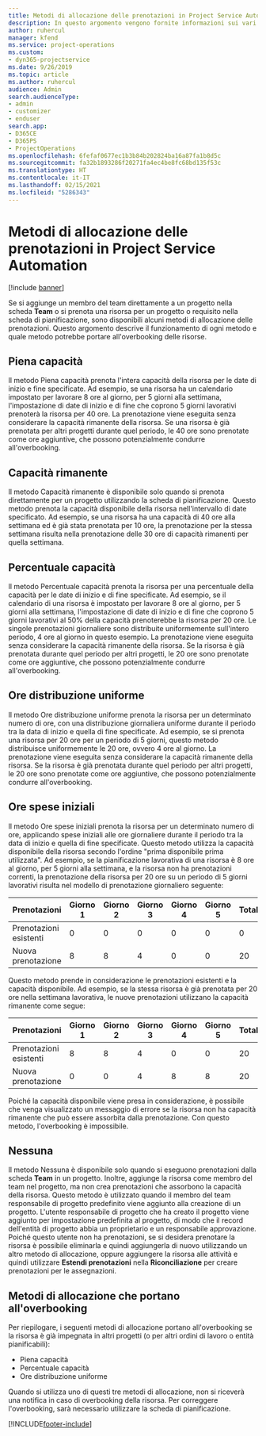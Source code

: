 ```yaml
---
title: Metodi di allocazione delle prenotazioni in Project Service Automation
description: In questo argomento vengono fornite informazioni sui vari metodi di allocazione delle prenotazioni.
author: ruhercul
manager: kfend
ms.service: project-operations
ms.custom:
- dyn365-projectservice
ms.date: 9/26/2019
ms.topic: article
ms.author: ruhercul
audience: Admin
search.audienceType:
- admin
- customizer
- enduser
search.app:
- D365CE
- D365PS
- ProjectOperations
ms.openlocfilehash: 6fefaf0677ec1b3b84b202824ba16a87fa1b8d5c
ms.sourcegitcommit: fa32b1893286f20271fa4ec4be8fc68bd135f53c
ms.translationtype: HT
ms.contentlocale: it-IT
ms.lasthandoff: 02/15/2021
ms.locfileid: "5286343"
---
```

# <a name="booking-allocation-methods-in-project-service-automation"></a>Metodi di allocazione delle prenotazioni in Project Service Automation

[!include [banner](../includes/psa-now-project-operations.md)]

Se si aggiunge un membro del team direttamente a un progetto nella scheda **Team** o si prenota una risorsa per un progetto o requisito nella scheda di pianificazione, sono disponibili alcuni metodi di allocazione delle prenotazioni. Questo argomento descrive il funzionamento di ogni metodo e quale metodo potrebbe portare all'overbooking delle risorse.

## <a name="full-capacity"></a>Piena capacità 
Il metodo Piena capacità prenota l'intera capacità della risorsa per le date di inizio e fine specificate. Ad esempio, se una risorsa ha un calendario impostato per lavorare 8 ore al giorno, per 5 giorni alla settimana, l'impostazione di date di inizio e di fine che coprono 5 giorni lavorativi prenoterà la risorsa per 40 ore. La prenotazione viene eseguita senza considerare la capacità rimanente della risorsa. Se una risorsa è già prenotata per altri progetti durante quel periodo, le 40 ore sono prenotate come ore aggiuntive, che possono potenzialmente condurre all'overbooking.

## <a name="remaining-capacity"></a>Capacità rimanente
Il metodo Capacità rimanente è disponibile solo quando si prenota direttamente per un progetto utilizzando la scheda di pianificazione. Questo metodo prenota la capacità disponibile della risorsa nell'intervallo di date specificato. Ad esempio, se una risorsa ha una capacità di 40 ore alla settimana ed è già stata prenotata per 10 ore, la prenotazione per la stessa settimana risulta nella prenotazione delle 30 ore di capacità rimanenti per quella settimana.

## <a name="percentage-capacity"></a>Percentuale capacità
Il metodo Percentuale capacità prenota la risorsa per una percentuale della capacità per le date di inizio e di fine specificate. Ad esempio, se il calendario di una risorsa è impostato per lavorare 8 ore al giorno, per 5 giorni alla settimana, l'impostazione di date di inizio e di fine che coprono 5 giorni lavorativi al 50% della capacità prenoterebbe la risorsa per 20 ore. Le singole prenotazioni giornaliere sono distribuite uniformemente sull'intero periodo, 4 ore al giorno in questo esempio. La prenotazione viene eseguita senza considerare la capacità rimanente della risorsa. Se la risorsa è già prenotata durante quel periodo per altri progetti, le 20 ore sono prenotate come ore aggiuntive, che possono potenzialmente condurre all'overbooking.

## <a name="evenly-distribute-hours"></a>Ore distribuzione uniforme
Il metodo Ore distribuzione uniforme prenota la risorsa per un determinato numero di ore, con una distribuzione giornaliera uniforme durante il periodo tra la data di inizio e quella di fine specificate. Ad esempio, se si prenota una risorsa per 20 ore per un periodo di 5 giorni, questo metodo distribuisce uniformemente le 20 ore, ovvero 4 ore al giorno. La prenotazione viene eseguita senza considerare la capacità rimanente della risorsa. Se la risorsa è già prenotata durante quel periodo per altri progetti, le 20 ore sono prenotate come ore aggiuntive, che possono potenzialmente condurre all'overbooking.

## <a name="front-load-hours"></a>Ore spese iniziali
Il metodo Ore spese iniziali prenota la risorsa per un determinato numero di ore, applicando spese iniziali alle ore giornaliere durante il periodo tra la data di inizio e quella di fine specificate. Questo metodo utilizza la capacità disponibile della risorsa secondo l'ordine "prima disponibile prima utilizzata". Ad esempio, se la pianificazione lavorativa di una risorsa è 8 ore al giorno, per 5 giorni alla settimana, e la risorsa non ha prenotazioni correnti, la prenotazione della risorsa per 20 ore su un periodo di 5 giorni lavorativi risulta nel modello di prenotazione giornaliero seguente: 

|         Prenotazioni          |    Giorno 1    |    Giorno 2    |    Giorno 3    |    Giorno 4    |    Giorno 5    |    Totale    |
|---------------------------|-------------|-------------|-------------|-------------|-------------|-------------|
|    Prenotazioni esistenti    |    0        |    0        |    0        |    0        |    0        |    0        |
|    Nuova prenotazione          |    8        |    8        |    4        |    0        |    0        |    20       |

Questo metodo prende in considerazione le prenotazioni esistenti e la capacità disponibile. Ad esempio, se la stessa risorsa è già prenotata per 20 ore nella settimana lavorativa, le nuove prenotazioni utilizzano la capacità rimanente come segue:

|   Prenotazioni          | Giorno 1 | Giorno 2 | Giorno 3 | Giorno 4 | Giorno 5 | Totale |
|---------------------|-------|-------|-------|-------|-------|-------|
| Prenotazioni esistenti | 8     | 8     | 4     | 0     | 0     | 20    |
| Nuova prenotazione       | 0     | 0     | 4     | 8     | 8     | 20    |

Poiché la capacità disponibile viene presa in considerazione, è possibile che venga visualizzato un messaggio di errore se la risorsa non ha capacità rimanente che può essere assorbita dalla prenotazione. Con questo metodo, l'overbooking è impossibile.

## <a name="none"></a>Nessuna
Il metodo Nessuna è disponibile solo quando si eseguono prenotazioni dalla scheda **Team** in un progetto. Inoltre, aggiunge la risorsa come membro del team nel progetto, ma non crea prenotazioni che assorbono la capacità della risorsa. Questo metodo è utilizzato quando il membro del team responsabile di progetto predefinito viene aggiunto alla creazione di un progetto. L'utente responsabile di progetto che ha creato il progetto viene aggiunto per impostazione predefinita al progetto, di modo che il record dell'entità di progetto abbia un proprietario e un responsabile approvazione. Poiché questo utente non ha prenotazioni, se si desidera prenotare la risorsa è possibile eliminarla e quindi aggiungerla di nuovo utilizzando un altro metodo di allocazione, oppure aggiungere la risorsa alle attività e quindi utilizzare **Estendi prenotazioni** nella **Riconciliazione** per creare prenotazioni per le assegnazioni.

## <a name="allocation-methods-that-lead-to-overbooking"></a>Metodi di allocazione che portano all'overbooking
Per riepilogare, i seguenti metodi di allocazione portano all'overbooking se la risorsa è già impegnata in altri progetti (o per altri ordini di lavoro o entità pianificabili):

- Piena capacità
- Percentuale capacità
- Ore distribuzione uniforme

Quando si utilizza uno di questi tre metodi di allocazione, non si riceverà una notifica in caso di overbooking della risorsa. Per correggere l'overbooking, sarà necessario utilizzare la scheda di pianificazione.


[!INCLUDE[footer-include](../includes/footer-banner.md)]